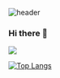 ![header](https://capsule-render.vercel.app/api?type=wave&color=auto&height=300&section=header&text=Nilbace's%20Git&fontSize=70)

### Hi there 👋

<img src="https://img.shields.io/badge/Unity-61DAFB?style=flat&logo=Unity&logoColor=white"/>

[![Top Langs](https://github-readme-stats.vercel.app/api/top-langs/?username=nilbace&langs_count=8)](https://github.com/nilbace/github-readme-stats)

<!--
**nilbace/nilbace** is a ✨ _special_ ✨ repository because its `README.md` (this file) appears on your GitHub profile.

Here are some ideas to get you started:

- 🔭 I’m currently working on ...
- 🌱 I’m currently learning ...
- 👯 I’m looking to collaborate on ...
- 🤔 I’m looking for help with ...
- 💬 Ask me about ...
- 📫 How to reach me: ...
- 😄 Pronouns: ...
- ⚡ Fun fact: ...
-->
